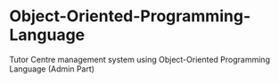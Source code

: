 # Object-Oriented-Programming-Language
Tutor Centre management system using Object-Oriented Programming Language (Admin Part)
